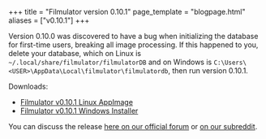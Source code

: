 +++
title = "Filmulator version 0.10.1"
page_template = "blogpage.html"
aliases = ["v0.10.1"]
+++

Version 0.10.0 was discovered to have a bug when initializing the database for first-time users, breaking all image processing. If this happened to you, delete your database, which on Linux is `~/.local/share/filmulator/filmulatorDB` and on Windows is `C:\Users\<USER>\AppData\Local\filmulator\filmulatordb`, then run version 0.10.1.

Downloads:

* [Filmulator v0.10.1 Linux AppImage](https://github.com/CarVac/filmulator-gui/releases/download/v0.10.1/Filmulator_v0.10.1.AppImage)
* [Filmulator v0.10.1 Windows Installer](https://github.com/CarVac/filmulator-gui/releases/download/v0.10.1/Filmulator_v0.10.1.exe)

You can discuss the release [here on our official forum](https://discuss.pixls.us/t/filmulator-v0-10-0-released/21420) or [on our subreddit](https://www.reddit.com/r/Filmulator/).
